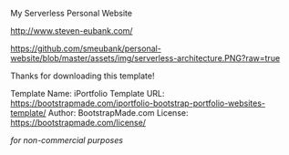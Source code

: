 My Serverless Personal Website 

http://www.steven-eubank.com/

https://github.com/smeubank/personal-website/blob/master/assets/img/serverless-architecture.PNG?raw=true

Thanks for downloading this template!

Template Name: iPortfolio
Template URL: https://bootstrapmade.com/iportfolio-bootstrap-portfolio-websites-template/
Author: BootstrapMade.com
License: https://bootstrapmade.com/license/


*for non-commercial purposes*
